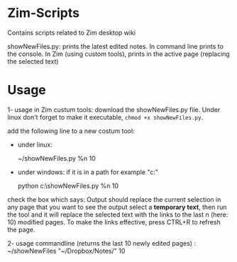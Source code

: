 # Zim-Scripts
Contains scripts related to Zim desktop wiki

showNewFiles.py: prints the latest edited notes. In command line prints to the console. In Zim (using custom tools), prints in the active page (replacing the selected text)

# Usage 

1- usage in Zim custum tools:
    download the showNewFiles.py file. Under linux don't forget to make it executable, `chmod +x showNewFiles.py`. 
    
add the following line to a new costum tool:
    
* under linux: 

   ~/showNewFiles.py %n 10

* under windows: if it is in a path for example "c:" 

   python c:\showNewFiles.py %n 10

check the box which says: Output should replace the current selection
in any page that you want to see the output select a **temporary text**, then run the tool and it will replace
the selected text with the links to the last n (here: 10) modified pages. To make the links effective, press 
CTRL+R to refresh the page.
    
2- usage commandline (returns the last 10 newly edited pages) :  ~/showNewFiles "~/Dropbox/Notes/"  10        
